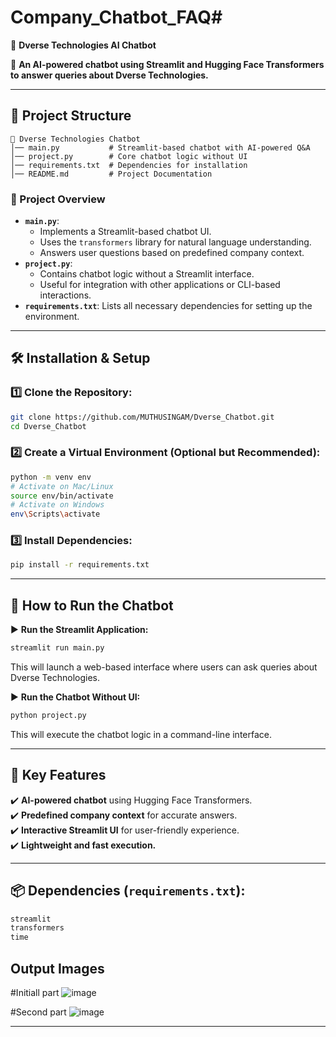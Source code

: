 # Company_Chatbot_FAQ# 
🤖 **Dverse Technologies AI Chatbot**

🚀 **An AI-powered chatbot using Streamlit and Hugging Face Transformers to answer queries about Dverse Technologies.** 

---

## 📂 Project Structure
```
📂 Dverse Technologies Chatbot  
│── main.py           # Streamlit-based chatbot with AI-powered Q&A  
│── project.py        # Core chatbot logic without UI  
│── requirements.txt  # Dependencies for installation  
│── README.md         # Project Documentation  
```

### 🎯 Project Overview
- **`main.py`**: 
  - Implements a Streamlit-based chatbot UI.
  - Uses the `transformers` library for natural language understanding.
  - Answers user questions based on predefined company context.
- **`project.py`**: 
  - Contains chatbot logic without a Streamlit interface.
  - Useful for integration with other applications or CLI-based interactions.
- **`requirements.txt`**: Lists all necessary dependencies for setting up the environment.

---

## 🛠️ Installation & Setup

### 1️⃣ Clone the Repository:
```sh
git clone https://github.com/MUTHUSINGAM/Dverse_Chatbot.git
cd Dverse_Chatbot
```

### 2️⃣ Create a Virtual Environment (Optional but Recommended):
```sh
python -m venv env  
# Activate on Mac/Linux  
source env/bin/activate  
# Activate on Windows  
env\Scripts\activate  
```

### 3️⃣ Install Dependencies:
```sh
pip install -r requirements.txt
```

---

## 💬 How to Run the Chatbot

▶️ **Run the Streamlit Application:**
```sh
streamlit run main.py
```
This will launch a web-based interface where users can ask queries about Dverse Technologies.

▶️ **Run the Chatbot Without UI:**
```sh
python project.py
```
This will execute the chatbot logic in a command-line interface.

---

## 📌 Key Features
✔️ **AI-powered chatbot** using Hugging Face Transformers.  
✔️ **Predefined company context** for accurate answers.  
✔️ **Interactive Streamlit UI** for user-friendly experience.  
✔️ **Lightweight and fast execution.**  

---

## 📦 Dependencies (`requirements.txt`):
```txt
streamlit  
transformers  
time  
```

## Output Images 
#Initiall part
![image](https://github.com/user-attachments/assets/ee25c11b-d300-4688-b901-190c1e8ec5d2)

#Second part
![image](https://github.com/user-attachments/assets/4843d2a8-b10d-45ad-a216-86c74a82b835)


---


